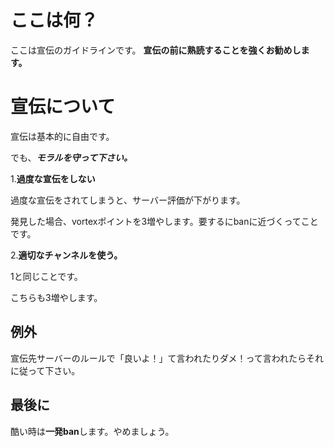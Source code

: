 # ここは何？
ここは宣伝のガイドラインです。
**__宣伝の前に熟読することを強くお勧めします。__**

# 宣伝について

宣伝は基本的に自由です。

でも、**__*モラルを守って下さい。*__**

1.__過度な宣伝をしない__

過度な宣伝をされてしまうと、サーバー評価が下がります。

発見した場合、vortexポイントを3増やします。要するにbanに近づくってことです。

2.__適切なチャンネルを使う。__

1と同じことです。

こちらも3増やします。

## 例外

宣伝先サーバーのルールで「良いよ！」て言われたりダメ！って言われたらそれに従って下さい。

## 最後に

酷い時は**一発ban**します。やめましょう。
